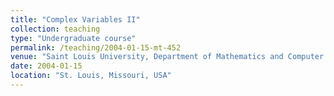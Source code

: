 ```yaml
---
title: "Complex Variables II"
collection: teaching
type: "Undergraduate course"
permalink: /teaching/2004-01-15-mt-452
venue: "Saint Louis University, Department of Mathematics and Computer Science"
date: 2004-01-15
location: "St. Louis, Missouri, USA"
---
```


